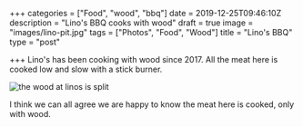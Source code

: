 +++
categories = ["Food", "wood", "bbq"]
date = 2019-12-25T09:46:10Z
description = "Lino's BBQ cooks with wood"
draft = true
image = "images/lino-pit.jpg"
tags = ["Photos", "Food", "Wood"]
title = "Lino's BBQ"
type = "post"

+++
Lino's has been cooking with wood since 2017. All the meat here is cooked low and slow with a stick burner.

![the wood at linos is split](/resources/lino-split.jpg "Lino Splitting Wood")

I think we can all agree we are happy to know the meat here is cooked, only with wood.